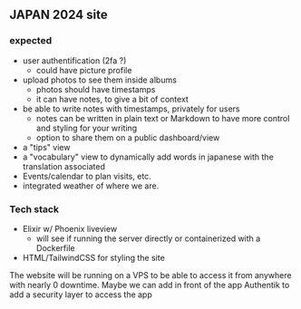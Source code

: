 ## JAPAN 2024 site

### expected

- user authentification (2fa ?)
    - could have picture profile
- upload photos to see them inside albums
    - photos should have timestamps
    - it can have notes, to give a bit of context
- be able to write notes with timestamps, privately for users
    - notes can be written in plain text or Markdown to have more control and styling for your writing
    - option to share them on a public dashboard/view
- a "tips" view
- a "vocabulary" view to dynamically add words in japanese with the translation associated
- Events/calendar to plan visits, etc.
- integrated weather of where we are.

### Tech stack

- Elixir w/ Phoenix liveview
    - will see if running the server directly or containerized with a Dockerfile
- HTML/TailwindCSS for styling the site

The website will be running on a VPS to be able to access it from anywhere with nearly 0 downtime.
Maybe we can add in front of the app Authentik to add a security layer to access the app
